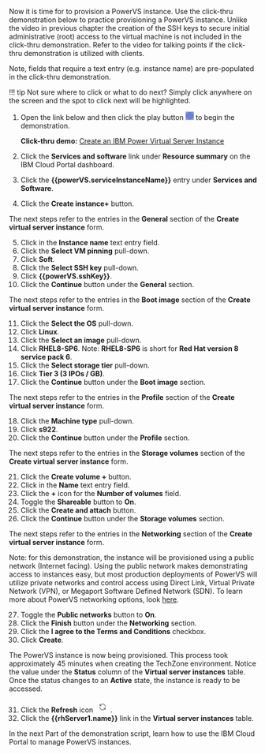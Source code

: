Now it is time for to provision a PowerVS instance. Use the click-thru demonstration below to practice provisioning a PowerVS instance. Unlike the video in previous chapter the creation of the SSH keys to secure initial administrative (root) access to the virtual machine is not included in the click-thru demonstration. Refer to the video for talking points if the click-thru demonstration is utilized with clients.

Note, fields that require a text entry (e.g. instance name) are pre-populated in the click-thru demonstration.

!!! tip
    Not sure where to click or what to do next? Simply click anywhere on the screen and the spot to click next will be highlighted.

1. Open the link below and then click the play button ![](_attachments/ClickThruPlayButton.png) to begin the demonstration.

    **Click-thru demo:** <a href="https://ibm.github.io/SalesEnablement-PowerVS-L3/includes/InstanceCreate/index.html" target ="_blank">Create an IBM Power Virtual Server Instance</a>

2. Click the **Services and software** link under **Resource summary** on the IBM Cloud Portal dashboard.
3. Click the **{{powerVS.serviceInstanceName}}** entry under **Services and Software**.
4. Click the **Create instance+** button.

The next steps refer to the entries in the **General** section of the **Create virtual server instance** form.

5. Click in the **Instance name** text entry field.
6. Click the **Select VM pinning** pull-down.
7. Click **Soft**.
8. Click the **Select SSH key** pull-down.
9. Click **{{powerVS.sshKey}}**.
10. Click the **Continue** button under the **General** section.

The next steps refer to the entries in the **Boot image** section of the **Create virtual server instance** form.

11. Click the **Select the OS** pull-down.
12. Click **Linux**.
13. Click the **Select an image** pull-down.
14. Click **RHEL8-SP6**. Note: **RHEL8-SP6** is short for **Red Hat version 8 service pack 6**.
15. Click the **Select storage tier** pull-down.
16. Click **Tier 3 (3 IPOs / GB)**.
17. Click the **Continue** button under the **Boot image** section.

The next steps refer to the entries in the **Profile** section of the **Create virtual server instance** form.

18. Click the **Machine type** pull-down.
19. Click **s922**.
20. Click the **Continue** button under the **Profile** section.

The next steps refer to the entries in the **Storage volumes** section of the **Create virtual server instance** form.

21. Click the **Create volume +** button.
22. Click in the **Name** text entry field.
23. Click the **+** icon for the **Number of volumes** field.
24. Toggle the **Shareable** button to **On**.
25. Click the **Create and attach** button.
26. Click the **Continue** button under the **Storage volumes** section.

The next steps refer to the entries in the **Networking** section of the **Create virtual server instance** form.

Note: for this demonstration, the instance will be provisioned using a public network (Internet facing). Using the public network makes demonstrating access to instances easy, but most production deployments of PowerVS will utilize private networks and control access using Direct Link, Virtual Private Network (VPN), or Megaport Software Defined Network (SDN). To learn more about PowerVS networking options, look <a href="https://cloud.ibm.com/docs/power-iaas?topic=power-iaas-network-architecture-diagrams" target="_blank"> here</a>.

27. Toggle the **Public networks** button to **On**.
28. Click the **Finish** button under the **Networking** section.
29. Click the **I agree to the Terms and Conditions** checkbox.
30. Click **Create**.

The PowerVS instance is now being provisioned. This process took approximately 45 minutes when creating the TechZone environment. Notice the value under the **Status** column of the **Virtual server instances** table. Once the status changes to an **Active** state, the instance is ready to be accessed.

31. Click the **Refresh** icon ![](_attachments/refreshIcon.png).
32. Click the **{{rhServer1.name}}** link in the **Virtual server instances** table.

In the next Part of the demonstration script, learn how to use the IBM Cloud Portal to manage PowerVS instances.
